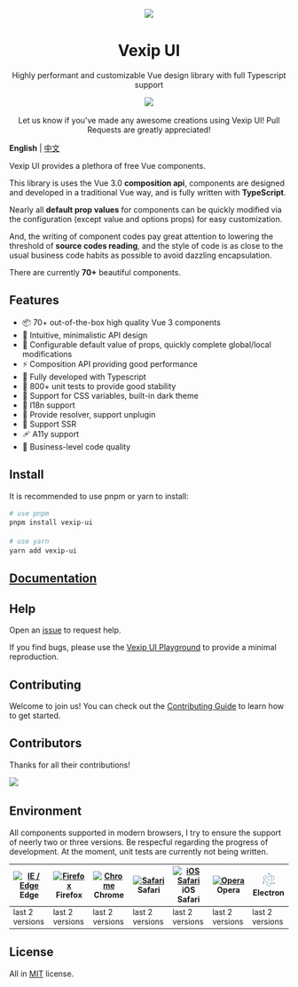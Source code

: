 <p align="center">
  <a href="https://www.vexipui.com/" target="_blank" rel="noopener noreferrer">
    <img src="./docs/public/vexip-ui.svg" style="width: 180px;" />
  </a>
</p>

<h1 align="center">Vexip UI</h1>

<p align="center">
  Highly performant and customizable Vue design library with full Typescript support
</p>

<p align="center">
  <img src="https://img.shields.io/github/package-json/v/vexip-ui/vexip-ui" />
</p>

<p align="center">
  Let us know if you've made any awesome creations using Vexip UI! Pull Requests are greatly appreciated!
</p>

**English** | [中文](./README.zh-CN.md)

Vexip UI provides a plethora of free Vue components.

This library is uses the Vue 3.0 **composition api**, components are designed and developed in a traditional Vue way, and is fully written with **TypeScript**.

Nearly all **default prop values** for components can be quickly modified via the configuration (except value and options props) for easy customization.

And, the writing of component codes pay great attention to lowering the threshold of **source codes reading**, and the style of code is as close to the usual business code habits as possible to avoid dazzling encapsulation.

There are currently **70+** beautiful components.

## Features

- 📦 70+ out-of-the-box high quality Vue 3 components
- 📐 Intuitive, minimalistic API design
- 🔧 Configurable default value of props, quickly complete global/local modifications
- ⚡ Composition API providing good performance
- 🔨 Fully developed with Typescript
- 💪 800+ unit tests to provide good stability
- 🎨 Support for CSS variables, built-in dark theme
- 🚩 I18n support
- 🛫 Provide resolver, support unplugin
- 🚤 Support SSR
- 🩹 A11y support
- 👀 Business-level code quality

## Install

It is recommended to use pnpm or yarn to install:

```sh
# use pnpm
pnpm install vexip-ui

# use yarn
yarn add vexip-ui
```

## [Documentation](https://www.vexipui.com)

## Help

Open an [issue](https://github.com/vexip-ui/vexip-ui/issues) to request help.

If you find bugs, please use the [Vexip UI Playground](https://playground.vexipui.com/) to provide a minimal reproduction.

## Contributing

Welcome to join us! You can check out the [Contributing Guide](./CONTRIBUTING.md) to learn how to get started.

## Contributors

Thanks for all their contributions!

<a href="https://github.com/vexip-ui/vexip-ui/graphs/contributors">
  <img src="https://contrib.rocks/image?repo=vexip-ui/vexip-ui" />
</a>

## Environment

All components supported in modern browsers, I try to ensure the support of neerly two or three versions.
Be respecful regarding the progress of development. At the moment, unit tests are currently not being written.

| [<img src="https://raw.githubusercontent.com/alrra/browser-logos/master/src/edge/edge_48x48.png" alt="IE / Edge" width="24" height="24" />](http://godban.github.io/browsers-support-badges/)<br/>Edge | [<img src="https://raw.githubusercontent.com/alrra/browser-logos/master/src/firefox/firefox_48x48.png" alt="Firefox" width="24" height="24" />](http://godban.github.io/browsers-support-badges/)<br/>Firefox | [<img src="https://raw.githubusercontent.com/alrra/browser-logos/master/src/chrome/chrome_48x48.png" alt="Chrome" width="24" height="24" />](http://godban.github.io/browsers-support-badges/)<br/>Chrome | [<img src="https://raw.githubusercontent.com/alrra/browser-logos/master/src/safari/safari_48x48.png" alt="Safari" width="24" height="24" />](http://godban.github.io/browsers-support-badges/)<br/>Safari | [<img src="https://raw.githubusercontent.com/alrra/browser-logos/master/src/safari-ios/safari-ios_48x48.png" alt="iOS Safari" width="24" height="24" />](http://godban.github.io/browsers-support-badges/)<br/>iOS Safari | [<img src="https://raw.githubusercontent.com/alrra/browser-logos/master/src/opera/opera_48x48.png" alt="Opera" width="24" height="24" />](http://godban.github.io/browsers-support-badges/)<br/>Opera | [<img src="https://raw.githubusercontent.com/alrra/browser-logos/master/src/electron/electron_48x48.png" alt="Electron" width="24" height="24" />](http://godban.github.io/browsers-support-badges/)<br/>Electron |
| ------------------------------------------------------------------------------------------------------------------------------------------------------------------------------------------------------ | ------------------------------------------------------------------------------------------------------------------------------------------------------------------------------------------------------------- | --------------------------------------------------------------------------------------------------------------------------------------------------------------------------------------------------------- | --------------------------------------------------------------------------------------------------------------------------------------------------------------------------------------------------------- | ------------------------------------------------------------------------------------------------------------------------------------------------------------------------------------------------------------------------- | ----------------------------------------------------------------------------------------------------------------------------------------------------------------------------------------------------- | ----------------------------------------------------------------------------------------------------------------------------------------------------------------------------------------------------------------- |
| last 2 versions                                                                                                                                                                                        | last 2 versions                                                                                                                                                                                               | last 2 versions                                                                                                                                                                                           | last 2 versions                                                                                                                                                                                           | last 2 versions                                                                                                                                                                                                           | last 2 versions                                                                                                                                                                                       | last 2 versions                                                                                                                                                                                                   |

## License

All in [MIT](./LICENSE.md) license.
